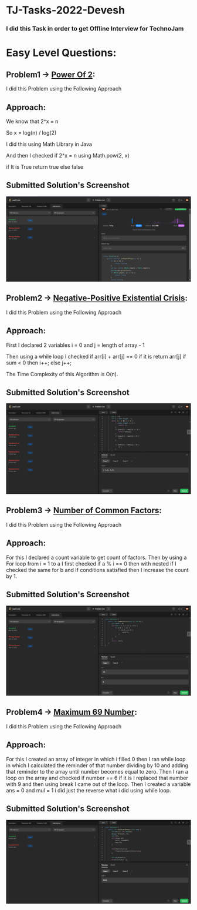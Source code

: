 
# TJ-Tasks-2022-Devesh

### I did this Task in order to get Offline Interview for TechnoJam


# Easy Level Questions:

## Problem1 -> [Power Of 2](https://leetcode.com/problems/power-of-two/description/):

I did this Problem using the Following Approach

## Approach: 
We know that 2^x = n 

So x = log(n) / log(2)

I did this using Math Library in Java

And then I checked if 2^x = n using Math.pow(2, x)

if It is True return true else false

## Submitted Solution's Screenshot

![App Screenshot](https://github.com/devesh1011/TJ-Tasks-2022-Devesh/blob/master/Images/Screenshot%202022-11-14%20171208.png?raw=true)

## Problem2 -> [Negative-Positive Existential Crisis](https://leetcode.com/problems/largest-positive-integer-that-exists-with-its-negative/):

I did this Problem using the Following Approach

## Approach: 

First I declared 2 variables i = 0  and j = length of array - 1

Then using a while loop I checked if arr[i] + arr[j] == 0 if it is return arr[j]
if sum < 0 then i++;
else j++;

The Time Complexity of this Algorithm is O(n).

## Submitted Solution's Screenshot

![App Screenshot](https://github.com/devesh1011/TJ-Tasks-2022-Devesh/blob/master/Images/Screenshot%202022-11-14%20175140.png?raw=true)

## Problem3 -> [Number of Common Factors](https://leetcode.com/problems/number-of-common-factors/):

I did this Problem using the Following Approach

## Approach: 

For this I declared a count variable to get count of factors. Then by using a For loop from i = 1 to a I first checked if a % i == 0 then with nested if I checked the same for b and If conditions satisfied then I increase the count by 1.


## Submitted Solution's Screenshot

![App Screenshot](https://github.com/devesh1011/TJ-Tasks-2022-Devesh/blob/master/Images/Screenshot%202022-11-14%20175456.png?raw=true)

## Problem4 -> [Maximum 69 Number](https://leetcode.com/problems/maximum-69-number/):

I did this Problem using the Following Approach

## Approach: 

For this I created an array of integer in which i filled 0 then I ran while loop in which I calculated the reminder of that number dividing by 10 and adding that reminder to the array until number becomes equal to zero.
Then I ran a loop on the array and checked if number == 6 if it is I replaced that number with 9 and then using break I came out of the loop.
Then I created a variable ans = 0 and mul = 1 i did just the reverse what i did using while loop.

## Submitted Solution's Screenshot

![App Screenshot](https://github.com/devesh1011/TJ-Tasks-2022-Devesh/blob/master/Images/Screenshot%202022-11-14%20180023.png?raw=true)
